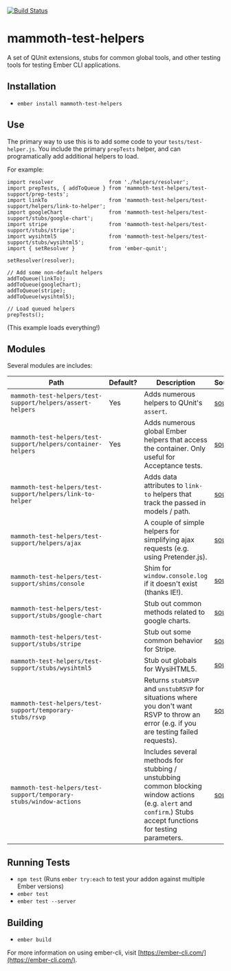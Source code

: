 [![Build Status](https://travis-ci.org/MammothHR/mammoth-test-helpers.svg?branch=master)](https://travis-ci.org/MammothHR/mammoth-test-helpers)

# mammoth-test-helpers

A set of QUnit extensions, stubs for common global tools, and other testing tools for testing Ember CLI applications.

## Installation

* `ember install mammoth-test-helpers`

## Use

The primary way to use this is to add some code to your `tests/test-helper.js`.  You include the primary `prepTests` helper, and can programatically add additional helpers to load.

For example:
```
import resolver                  from './helpers/resolver';
import prepTests, { addToQueue } from 'mammoth-test-helpers/test-support/prep-tests';
import linkTo                    from 'mammoth-test-helpers/test-support/helpers/link-to-helper';
import googleChart               from 'mammoth-test-helpers/test-support/stubs/google-chart';
import stripe                    from 'mammoth-test-helpers/test-support/stubs/stripe';
import wysihtml5                 from 'mammoth-test-helpers/test-support/stubs/wysihtml5';
import { setResolver }           from 'ember-qunit';

setResolver(resolver);

// Add some non-default helpers
addToQueue(linkTo);
addToQueue(googleChart);
addToQueue(stripe);
addToQueue(wysihtml5);

// Load queued helpers
prepTests();
```

(This example loads everything!)



## Modules

Several modules are includes:

|Path|Default?|Description|Source|
|---|---|---|---|
|`mammoth-test-helpers/test-support/helpers/assert-helpers`| Yes | Adds numerous helpers to QUnit's `assert`. |[source](addon-test-support/helpers/assert-helpers.js)|
|`mammoth-test-helpers/test-support/helpers/container-helpers`| Yes | Adds numerous global Ember helpers that access the container.  Only useful for Acceptance tests. |[source](addon-test-support/helpers/container-helpers.js)|
|`mammoth-test-helpers/test-support/helpers/link-to-helper`|   | Adds data attributes to `link-to` helpers that track the passed in models / path. |[source](addon-test-support/helpers/link-to-helper.js)|
|`mammoth-test-helpers/test-support/helpers/ajax`|   | A couple of simple helpers for simplifying ajax requests (e.g. using Pretender.js). |[source](addon-test-support/helpers/ajax-helpers.js)|
|`mammoth-test-helpers/test-support/shims/console`|   | Shim for `window.console.log` if it doesn't exist (thanks IE!). |[source](addon-test-support/shims/console.js)|
|`mammoth-test-helpers/test-support/stubs/google-chart`|   | Stub out common methods related to google charts. |[source](addon-test-support/stubs/google-chart.js)|
|`mammoth-test-helpers/test-support/stubs/stripe`|   | Stub out some common behavior for Stripe. |[source](addon-test-support/stubs/stripe.js)|
|`mammoth-test-helpers/test-support/stubs/wysihtml5`|   | Stub out globals for WysiHTML5. |[source](addon-test-support/stubs/wysihtml5.js)|
|`mammoth-test-helpers/test-support/temporary-stubs/rsvp`|   | Returns `stubRSVP` and `unstubRSVP` for situations where you don't want RSVP to throw an error (e.g. if you are testing failed requests). |[source](addon-test-support/stubs/rsvp.js)|
|`mammoth-test-helpers/test-support/temporary-stubs/window-actions`|   | Includes several methods for stubbing / unstubbing common blocking window actions (e.g. `alert` and `confirm`.)  Stubs accept functions for testing parameters. |[source](addon-test-support/stubs/window-actions.js)|


## Running Tests

* `npm test` (Runs `ember try:each` to test your addon against multiple Ember versions)
* `ember test`
* `ember test --server`

## Building

* `ember build`

For more information on using ember-cli, visit [https://ember-cli.com/](https://ember-cli.com/).
